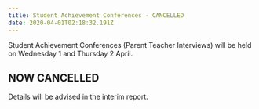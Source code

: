 ```yaml
---
title: Student Achievement Conferences - CANCELLED
date: 2020-04-01T02:18:32.191Z
---
```

Student Achievement Conferences (Parent Teacher Interviews) will be held on Wednesday 1 and Thursday 2 April.  

## NOW CANCELLED
  

Details will be advised in the interim report.
